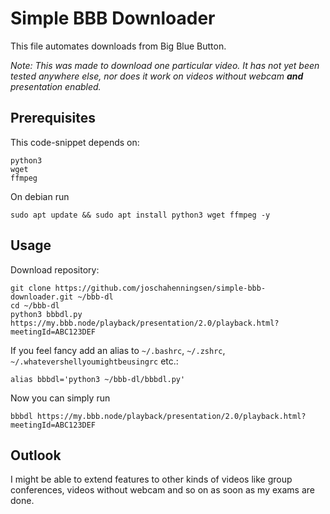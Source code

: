 # Simple BBB Downloader

This file automates downloads from Big Blue Button.

_Note: This was made to download one particular video. 
It has not yet been tested anywhere else, nor does it work on videos 
without webcam **and** presentation enabled._

## Prerequisites
This code-snippet depends on:
```shell
python3
wget
ffmpeg
```

On debian run
```shell
sudo apt update && sudo apt install python3 wget ffmpeg -y
```

## Usage
Download repository:
```shell
git clone https://github.com/joschahenningsen/simple-bbb-downloader.git ~/bbb-dl
cd ~/bbb-dl
python3 bbbdl.py https://my.bbb.node/playback/presentation/2.0/playback.html?meetingId=ABC123DEF
```

If you feel fancy add an alias to `~/.bashrc`, `~/.zshrc`, `~/.whatevershellyoumightbeusingrc` etc.:

```shell
alias bbbdl='python3 ~/bbb-dl/bbbdl.py'
```

Now you can simply run

```shell
bbbdl https://my.bbb.node/playback/presentation/2.0/playback.html?meetingId=ABC123DEF
```

## Outlook
I might be able to extend features to other kinds of videos like group conferences,
videos without webcam and so on as soon as my exams are done.
